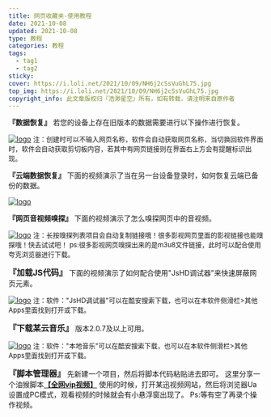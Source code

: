 ```yaml
---
title: 网页收藏夹-使用教程 
date: 2021-10-08
updated: 2021-10-08
type: 教程
categories: 教程
tags: 
  - tag1
  - tag2
sticky: 
cover: https://i.loli.net/2021/10/09/NH6j2cSsVuGhL75.jpg
top_img: https://i.loli.net/2021/10/09/NH6j2cSsVuGhL75.jpg
copyright_info: 此文章版权归『浩渺星空』所有，如有转载，请注明来自原作者
---
```

**『数据恢复』**
若您的设备上存在旧版本的数据需要进行以下操作进行恢复。

[![logo](https://i.loli.net/2021/10/09/J36SZYDAuRknECe.png)](https://v.kuaishou.com/cHq404)
<font size=2>注：创建时可以不输入网页名称，软件会自动获取网页名称，当切换回软件界面时，软件会自动获取剪切板内容，若其中有网页链接则在界面右上方会有提醒标识出现。</font>

**『云端数据恢复』**
下面的视频演示了当在另一台设备登录时，如何恢复云端已备份的数据。

[![logo](https://i.loli.net/2021/10/09/J36SZYDAuRknECe.png)](https://v.kuaishou.com/cHq404)

**『网页音视频嗅探』**
下面的视频演示了怎么嗅探网页中的音视频。

[![logo](https://i.loli.net/2021/10/09/J36SZYDAuRknECe.png)](https://v.kuaishou.com/cHq404)
<font size=2>注：长按嗅探列表项目会自动复制链接哦！很多影视网页里面的影视链接也能嗅探哦！快去试试吧！
ps:很多影视网页嗅探出来的是m3u8文件链接，此时可以配合使用夸克浏览器进行下载。</font>

<font size=3>**『加载JS代码』**</font>
下面的视频演示了如何配合使用"JsHD调试器"来快速屏蔽网页元素。

[![logo](https://i.loli.net/2021/10/09/J36SZYDAuRknECe.png)](https://v.kuaishou.com/cHq404)
<font size=2>注：软件："JsHD调试器"可以在酷安搜索下载，也可以在本软件侧滑栏>其他Apps里面找到打开或下载。</font>

<font size=3>**『下载某云音乐』**</font>
版本2.0.7及以上可用。

[![logo](https://i.loli.net/2021/10/09/J36SZYDAuRknECe.png)](https://v.kuaishou.com/cHq404)
<font size=2>注：软件："本地音乐"可以在酷安搜索下载，也可以在本软件侧滑栏>其他Apps里面找到打开或下载。</font>

<font size=3>**『脚本管理器』**</font>
先新建一个项目，然后将脚本代码粘贴进去即可。
这里分享一个油猴脚本[**【全网vip视频】**](https://wwi.lanzoui.com/inkr4tul1ub)
使用的时候，打开某迅视频网站，然后将浏览器Ua设置成PC模式，观看视频的时候就会有小悬浮窗出现了。
Ps:等有空了再录个操作视频。
